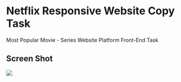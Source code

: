 

<h1> Netflix Responsive Website Copy Task</h1>

<p> Most Popular Movie - Series Website Platform Front-End Task</p>

<h2> Screen Shot </h2>

![](screen.gif)